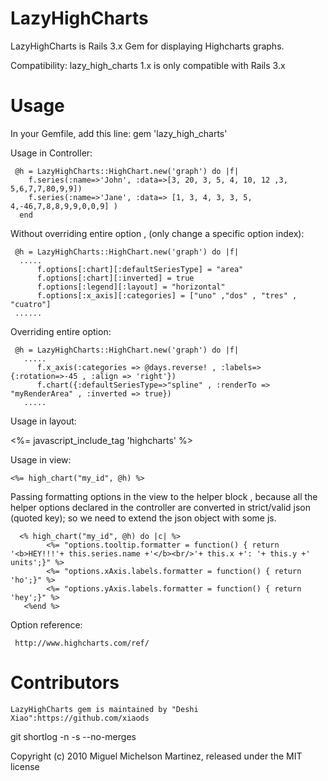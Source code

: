 LazyHighCharts
=======
LazyHighCharts is Rails 3.x Gem for displaying Highcharts graphs. 
  
Compatibility:
lazy_high_charts 1.x is only compatible with Rails 3.x

Usage
=======
 In your Gemfile, add this line:
	gem 'lazy_high_charts'

 Usage in Controller:
  
     @h = LazyHighCharts::HighChart.new('graph') do |f|
        f.series(:name=>'John', :data=>[3, 20, 3, 5, 4, 10, 12 ,3, 5,6,7,7,80,9,9])
        f.series(:name=>'Jane', :data=> [1, 3, 4, 3, 3, 5, 4,-46,7,8,8,9,9,0,0,9] )
      end
 

  Without overriding entire option , (only change a specific option index):  
 
     @h = LazyHighCharts::HighChart.new('graph') do |f|
      .....
          f.options[:chart][:defaultSeriesType] = "area"
          f.options[:chart][:inverted] = true
          f.options[:legend][:layout] = "horizontal"
          f.options[:x_axis][:categories] = ["uno" ,"dos" , "tres" , "cuatro"]
     ......

  Overriding entire option: 

     @h = LazyHighCharts::HighChart.new('graph') do |f|
       .....
          f.x_axis(:categories => @days.reverse! , :labels=>{:rotation=>-45 , :align => 'right'})
          f.chart({:defaultSeriesType=>"spline" , :renderTo => "myRenderArea" , :inverted => true})
       .....


  Usage in layout:
      
  <%= javascript_include_tag 'highcharts' %>
  <!--[if IE]>
  <%= javascript_include_tag 'excanvas.compiled' %>
  <![endif]-->
      
  Usage in view:
  
    <%= high_chart("my_id", @h) %>
    
  Passing formatting options in the view to the helper block , because all the helper options declared in the controller are converted in strict/valid json (quoted key);  so we need to extend the json object with some js.
  
      <% high_chart("my_id", @h) do |c| %>
         	<%= "options.tooltip.formatter = function() { return '<b>HEY!!!'+ this.series.name +'</b><br/>'+ this.x +': '+ this.y +' units';}" %>
         	<%= "options.xAxis.labels.formatter = function() { return 'ho';}" %>
         	<%= "options.yAxis.labels.formatter = function() { return 'hey';}" %>
       <%end %> 
      


  Option reference:

     http://www.highcharts.com/ref/



    
Contributors
=======
	LazyHighCharts gem is maintained by "Deshi Xiao":https://github.com/xiaods
  git shortlog -n -s --no-merges

Copyright (c) 2010 Miguel Michelson Martinez, released under the MIT license
